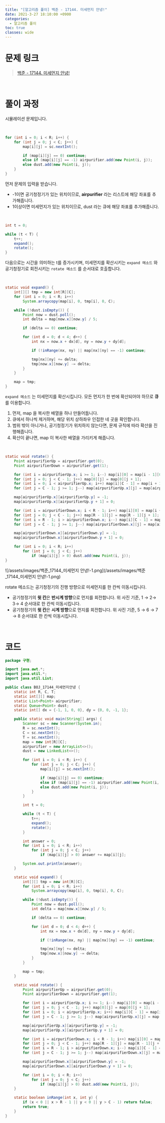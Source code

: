 ```yaml
---
title: "[알고리즘 풀이] 백준 - 17144. 미세먼지 안녕!"
date: 2021-3-27 18:10:00 +0900
categories:
  - 알고리즘 풀이
toc: true
classes: wide
---
```


# 문제 링크

> [백준 - 17144. 미세먼지 안녕!](https://www.acmicpc.net/problem/17144)

<br>

# 풀이 과정

시뮬레이션 문제입니다.

<br>

```java
for (int i = 0; i < R; i++) {
    for (int j = 0; j < C; j++) {
        map[i][j] = sc.nextInt();

        if (map[i][j] == 0) continue;
        else if (map[i][j] == -1) airpurifier.add(new Point(i, j));
        else dust.add(new Point(i, j));
    }
}
```

먼저 문제의 입력을 받습니다.

- -1이면 공기청정기가 있는 위치이므로, **airpurifier** 라는 리스트에 해당 좌표를 추가해줍니다.
- 1이상이면 미세먼지가 있는 위치이므로, dust 라는 큐에 해당 좌표를 추가해줍니다.

<br>

```java
int t = 0;

while (t < T) {
    t++;
    expand();
    rotate();
}
```

다음으로는 시간을 의미하는 t를 증가시키며, 미세먼지를 확산시키는 `expand 메소드` 와 공기청정기로 회전시키는 `rotate 메소드` 를 순서대로 호출합니다.

<br>

```java
static void expand() {
    int[][] tmp = new int[R][C];
    for (int i = 0; i < R; i++)
        System.arraycopy(map[i], 0, tmp[i], 0, C);

    while (!dust.isEmpty()) {
        Point now = dust.poll();
        int delta = map[now.x][now.y] / 5;

        if (delta == 0) continue;

        for (int d = 0; d < 4; d++) {
            int nx = now.x + dx[d], ny = now.y + dy[d];

            if (!inRange(nx, ny) || map[nx][ny] == -1) continue;

            tmp[nx][ny] += delta;
            tmp[now.x][now.y] -= delta;
        }
    }

    map = tmp;
}
```

`expand 메소드` 는 미세먼지를 확산시킵니다. 모든 먼지가 한 번에 확산되어야 하므로 **큐**를 이용합니다.

1. 먼저, map 을 복사한 배열을 하나 만들어둡니다.
2. 큐에서 하나씩 제거하며, 해당 위치 상하좌우 인접한 네 곳을 확인합니다.
3. 범위 밖이 아니거나, 공기청정기가 위치하지 않는다면, 문제 규칙에 따라 확산을 진행해줍니다.
4. 확산이 끝나면, map 이 복사한 배열을 가리키게 해줍니다.

<br>

```java
static void rotate() {
    Point airpurifierUp = airpurifier.get(0);
    Point airpurifierDown = airpurifier.get(1);

    for (int i = airpurifierUp.x; i >= 1; i--) map[i][0] = map[i - 1][0];
    for (int j = 0; j < C - 1; j++) map[0][j] = map[0][j + 1];
    for (int i = 0; i < airpurifierUp.x; i++) map[i][C - 1] = map[i + 1][C - 1];
    for (int j = C - 1; j >= 1; j--) map[airpurifierUp.x][j] = map[airpurifierUp.x][j - 1];

    map[airpurifierUp.x][airpurifierUp.y] = -1;
    map[airpurifierUp.x][airpurifierUp.y + 1] = 0;

    for (int i = airpurifierDown.x; i < R - 1; i++) map[i][0] = map[i + 1][0];
    for (int j = 0; j < C - 1; j++) map[R - 1][j] = map[R - 1][j + 1];
    for (int i = R - 1; i > airpurifierDown.x; i--) map[i][C - 1] = map[i - 1][C - 1];
    for (int j = C - 1; j >= 1; j--) map[airpurifierDown.x][j] = map[airpurifierDown.x][j - 1];

    map[airpurifierDown.x][airpurifierDown.y] = -1;
    map[airpurifierDown.x][airpurifierDown.y + 1] = 0;

    for (int i = 0; i < R; i++)
        for (int j = 0; j < C; j++)
            if (map[i][j] > 0) dust.add(new Point(i, j));
}
```

![/assets/images/백준_17144_미세먼지 안녕!-1.png](/assets/images/백준_17144_미세먼지 안녕!-1.png)

rotate 메소드는 공기청정기의 진행 방향으로 미세먼지를 한 칸씩 이동시킵니다. 

- 공기청정기의 **윗 칸**은 **반시계 방향**으로 먼지를 회전합니다. 위 사진 기준, 1 → 2→ 3→ 4 순서대로 한 칸씩 이동시킵니다.
- 공기청정기의 **윗 칸**은 **시계 방향**으로 먼지를 회전합니다. 위 사진 기준, 5 → 6 → 7 → 8 순서대로 한 칸씩 이동시킵니다.

<br>

# 코드

```java
package 구현;

import java.awt.*;
import java.util.*;
import java.util.List;

public class BOJ_17144_미세먼지안녕 {
    static int R, C, T;
    static int[][] map;
    static List<Point> airpurifier;
    static Queue<Point> dust;
    static int[] dx = {-1, 1, 0, 0}, dy = {0, 0, -1, 1};

    public static void main(String[] args) {
        Scanner sc = new Scanner(System.in);
        R = sc.nextInt();
        C = sc.nextInt();
        T = sc.nextInt();
        map = new int[R][C];
        airpurifier = new ArrayList<>();
        dust = new LinkedList<>();

        for (int i = 0; i < R; i++) {
            for (int j = 0; j < C; j++) {
                map[i][j] = sc.nextInt();

                if (map[i][j] == 0) continue;
                else if (map[i][j] == -1) airpurifier.add(new Point(i, j));
                else dust.add(new Point(i, j));
            }
        }

        int t = 0;

        while (t < T) {
            t++;
            expand();
            rotate();
        }

        int answer = 0;
        for (int i = 0; i < R; i++)
            for (int j = 0; j < C; j++)
                if (map[i][j] > 0) answer += map[i][j];

        System.out.println(answer);
    }

    static void expand() {
        int[][] tmp = new int[R][C];
        for (int i = 0; i < R; i++)
            System.arraycopy(map[i], 0, tmp[i], 0, C);

        while (!dust.isEmpty()) {
            Point now = dust.poll();
            int delta = map[now.x][now.y] / 5;

            if (delta == 0) continue;

            for (int d = 0; d < 4; d++) {
                int nx = now.x + dx[d], ny = now.y + dy[d];

                if (!inRange(nx, ny) || map[nx][ny] == -1) continue;

                tmp[nx][ny] += delta;
                tmp[now.x][now.y] -= delta;
            }
        }

        map = tmp;
    }

    static void rotate() {
        Point airpurifierUp = airpurifier.get(0);
        Point airpurifierDown = airpurifier.get(1);

        for (int i = airpurifierUp.x; i >= 1; i--) map[i][0] = map[i - 1][0];
        for (int j = 0; j < C - 1; j++) map[0][j] = map[0][j + 1];
        for (int i = 0; i < airpurifierUp.x; i++) map[i][C - 1] = map[i + 1][C - 1];
        for (int j = C - 1; j >= 1; j--) map[airpurifierUp.x][j] = map[airpurifierUp.x][j - 1];

        map[airpurifierUp.x][airpurifierUp.y] = -1;
        map[airpurifierUp.x][airpurifierUp.y + 1] = 0;

        for (int i = airpurifierDown.x; i < R - 1; i++) map[i][0] = map[i + 1][0];
        for (int j = 0; j < C - 1; j++) map[R - 1][j] = map[R - 1][j + 1];
        for (int i = R - 1; i > airpurifierDown.x; i--) map[i][C - 1] = map[i - 1][C - 1];
        for (int j = C - 1; j >= 1; j--) map[airpurifierDown.x][j] = map[airpurifierDown.x][j - 1];

        map[airpurifierDown.x][airpurifierDown.y] = -1;
        map[airpurifierDown.x][airpurifierDown.y + 1] = 0;

        for (int i = 0; i < R; i++)
            for (int j = 0; j < C; j++)
                if (map[i][j] > 0) dust.add(new Point(i, j));
    }

    static boolean inRange(int x, int y) {
        if (x < 0 || x > R - 1 || y < 0 || y > C - 1) return false;
        return true;
    }
}
```